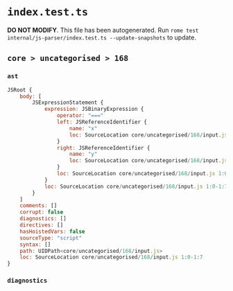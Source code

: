 # `index.test.ts`

**DO NOT MODIFY**. This file has been autogenerated. Run `rome test internal/js-parser/index.test.ts --update-snapshots` to update.

## `core > uncategorised > 168`

### `ast`

```javascript
JSRoot {
	body: [
		JSExpressionStatement {
			expression: JSBinaryExpression {
				operator: "==="
				left: JSReferenceIdentifier {
					name: "x"
					loc: SourceLocation core/uncategorised/168/input.js 1:0-1:1 (x)
				}
				right: JSReferenceIdentifier {
					name: "y"
					loc: SourceLocation core/uncategorised/168/input.js 1:6-1:7 (y)
				}
				loc: SourceLocation core/uncategorised/168/input.js 1:0-1:7
			}
			loc: SourceLocation core/uncategorised/168/input.js 1:0-1:7
		}
	]
	comments: []
	corrupt: false
	diagnostics: []
	directives: []
	hasHoistedVars: false
	sourceType: "script"
	syntax: []
	path: UIDPath<core/uncategorised/168/input.js>
	loc: SourceLocation core/uncategorised/168/input.js 1:0-1:7
}
```

### `diagnostics`

```

```
